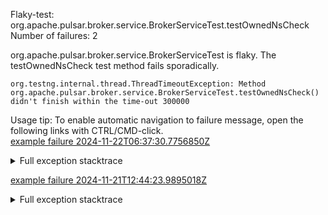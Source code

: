         
Flaky-test: org.apache.pulsar.broker.service.BrokerServiceTest.testOwnedNsCheck
Number of failures: 2

org.apache.pulsar.broker.service.BrokerServiceTest is flaky. The testOwnedNsCheck test method fails sporadically.

```
org.testng.internal.thread.ThreadTimeoutException: Method org.apache.pulsar.broker.service.BrokerServiceTest.testOwnedNsCheck() didn't finish within the time-out 300000
```

Usage tip: To enable automatic navigation to failure message, open the following links with CTRL/CMD-click.  
[example failure 2024-11-22T06:37:30.7756850Z](https://github.com/apache/pulsar/actions/runs/11967332954/job/33364771352#step:11:1353)  


<details>
<summary>Full exception stacktrace</summary>
<code><pre>
org.testng.internal.thread.ThreadTimeoutException: Method org.apache.pulsar.broker.service.BrokerServiceTest.testOwnedNsCheck() didn't finish within the time-out 300000
	at java.base@17.0.13/jdk.internal.misc.Unsafe.park(Native Method)
	at java.base@17.0.13/java.util.concurrent.locks.LockSupport.park(LockSupport.java:211)
	at java.base@17.0.13/java.util.concurrent.locks.AbstractQueuedSynchronizer.acquire(AbstractQueuedSynchronizer.java:715)
	at java.base@17.0.13/java.util.concurrent.locks.AbstractQueuedSynchronizer.acquireSharedInterruptibly(AbstractQueuedSynchronizer.java:1047)
	at java.base@17.0.13/java.util.concurrent.CountDownLatch.await(CountDownLatch.java:230)
	at app//org.apache.pulsar.broker.service.BrokerServiceTest.testOwnedNsCheck(BrokerServiceTest.java:212)
	at java.base@17.0.13/jdk.internal.reflect.NativeMethodAccessorImpl.invoke0(Native Method)
	at java.base@17.0.13/jdk.internal.reflect.NativeMethodAccessorImpl.invoke(NativeMethodAccessorImpl.java:77)
	at java.base@17.0.13/jdk.internal.reflect.DelegatingMethodAccessorImpl.invoke(DelegatingMethodAccessorImpl.java:43)
	at java.base@17.0.13/java.lang.reflect.Method.invoke(Method.java:569)
	at app//org.testng.internal.invokers.MethodInvocationHelper.invokeMethod(MethodInvocationHelper.java:139)
	at app//org.testng.internal.invokers.InvokeMethodRunnable.runOne(InvokeMethodRunnable.java:47)
	at app//org.testng.internal.invokers.InvokeMethodRunnable.call(InvokeMethodRunnable.java:76)
	at app//org.testng.internal.invokers.InvokeMethodRunnable.call(InvokeMethodRunnable.java:11)
	at java.base@17.0.13/java.util.concurrent.FutureTask.run(FutureTask.java:264)
	at java.base@17.0.13/java.util.concurrent.ThreadPoolExecutor.runWorker(ThreadPoolExecutor.java:1136)
	at java.base@17.0.13/java.util.concurrent.ThreadPoolExecutor$Worker.run(ThreadPoolExecutor.java:635)
	at java.base@17.0.13/java.lang.Thread.run(Thread.java:840)

</pre></code>
</details>

[example failure 2024-11-21T12:44:23.9895018Z](https://github.com/apache/pulsar/actions/runs/11952941499/job/33320260103#step:11:1379)  


<details>
<summary>Full exception stacktrace</summary>
<code><pre>
org.testng.internal.thread.ThreadTimeoutException: Method org.apache.pulsar.broker.service.BrokerServiceTest.testOwnedNsCheck() didn't finish within the time-out 300000
	at java.base/jdk.internal.misc.Unsafe.park(Native Method)
	at java.base/java.util.concurrent.locks.LockSupport.park(LockSupport.java:221)
	at java.base/java.util.concurrent.locks.AbstractQueuedSynchronizer.acquire(AbstractQueuedSynchronizer.java:754)
	at java.base/java.util.concurrent.locks.AbstractQueuedSynchronizer.acquireSharedInterruptibly(AbstractQueuedSynchronizer.java:1099)
	at java.base/java.util.concurrent.CountDownLatch.await(CountDownLatch.java:230)
	at org.apache.pulsar.broker.service.BrokerServiceTest.testOwnedNsCheck(BrokerServiceTest.java:212)
	at java.base/jdk.internal.reflect.DirectMethodHandleAccessor.invoke(DirectMethodHandleAccessor.java:103)
	at java.base/java.lang.reflect.Method.invoke(Method.java:580)
	at org.testng.internal.invokers.MethodInvocationHelper.invokeMethod(MethodInvocationHelper.java:139)
	at org.testng.internal.invokers.InvokeMethodRunnable.runOne(InvokeMethodRunnable.java:47)
	at org.testng.internal.invokers.InvokeMethodRunnable.call(InvokeMethodRunnable.java:76)
	at org.testng.internal.invokers.InvokeMethodRunnable.call(InvokeMethodRunnable.java:11)
	at java.base/java.util.concurrent.FutureTask.run(FutureTask.java:317)
	at java.base/java.util.concurrent.ThreadPoolExecutor.runWorker(ThreadPoolExecutor.java:1144)
	at java.base/java.util.concurrent.ThreadPoolExecutor$Worker.run(ThreadPoolExecutor.java:642)
	at java.base/java.lang.Thread.run(Thread.java:1583)

</pre></code>
</details>


